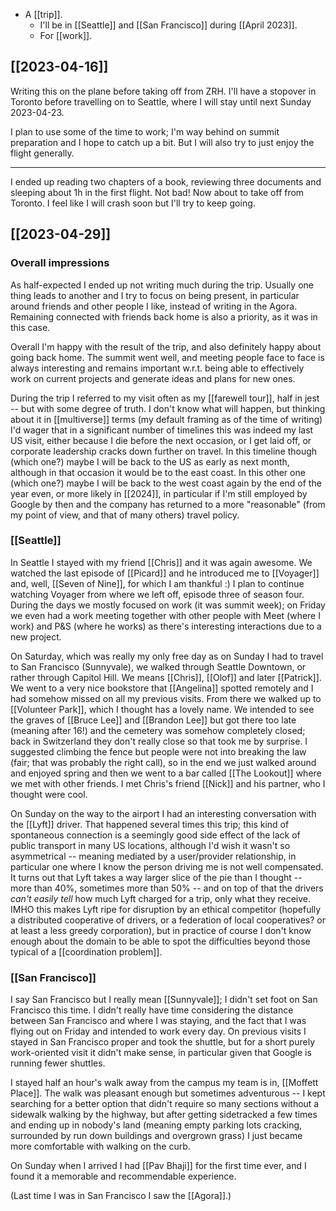 - A [[trip]].
  - I'll be in [[Seattle]] and [[San Francisco]] during [[April 2023]].
  - For [[work]].

## [[2023-04-16]]

Writing this on the plane before taking off from ZRH. I'll have a stopover in Toronto before travelling on to Seattle, where I will stay until next Sunday 2023-04-23.

I plan to use some of the time to work; I'm way behind on summit preparation and I hope to catch up a bit. But I will also try to just enjoy the flight generally.

<hr />

I ended up reading two chapters of a book, reviewing three documents and sleeping about 1h in the first flight. Not bad! Now about to take off from Toronto. I feel like I will crash soon but I'll try to keep going.

## [[2023-04-29]]

### Overall impressions

As half-expected I ended up not writing much during the trip. Usually one thing leads to another and I try to focus on being present, in particular around friends and other people I like, instead of writing in the Agora. Remaining connected with friends back home is also a priority, as it was in this case.

Overall I'm happy with the result of the trip, and also definitely happy about going back home. The summit went well, and meeting people face to face is always interesting and remains important w.r.t. being able to effectively work on current projects and generate ideas and plans for new ones.

During the trip I referred to my visit often as my [[farewell tour]], half in jest -- but with some degree of truth. I don't know what will happen, but thinking about it in [[multiverse]] terms (my default framing as of the time of writing) I'd wager that in a significant number of timelines this was indeed my last US visit, either because I die before the next occasion, or I get laid off, or corporate leadership cracks down further on travel. In this timeline though (which one?) maybe I will be back to the US as early as next month, although in that occasion it would be to the east coast. In this other one (which one?) maybe I will be back to the west coast again by the end of the year even, or more likely in [[2024]], in particular if I'm still employed by Google by then and the company has returned to a more "reasonable" (from my point of view, and that of many others) travel policy.

### [[Seattle]]

In Seattle I stayed with my friend [[Chris]] and it was again awesome. We watched the last episode of [[Picard]] and he introduced me to [[Voyager]] and, well, [[Seven of Nine]], for which I am thankful :) I plan to continue watching Voyager from where we left off, episode three of season four. During the days we mostly focused on work (it was summit week); on Friday we even had a work meeting together with other people with Meet (where I work) and P&S (where he works) as there's interesting interactions due to a new project.

On Saturday, which was really my only free day as on Sunday I had to travel to San Francisco (Sunnyvale), we walked through Seattle Downtown, or rather through Capitol Hill. We means [[Chris]], [[Olof]] and later [[Patrick]]. We went to a very nice bookstore that [[Angelina]] spotted remotely and I had somehow missed on all my previous visits. From there we walked up to [[Volunteer Park]], which I thought has a lovely name. We intended to see the graves of [[Bruce Lee]] and [[Brandon Lee]] but got there too late (meaning after 16!) and the cemetery was somehow completely closed; back in Switzerland they don't really close so that took me by surprise. I suggested climbing the fence but people were not into breaking the law (fair; that was probably the right call), so in the end we just walked around and enjoyed spring and then we went to a bar called [[The Lookout]] where we met with other friends. I met Chris's friend [[Nick]] and his partner, who I thought were cool.

On Sunday on the way to the airport I had an interesting conversation with the [[Lyft]] driver. That happened several times this trip; this kind of spontaneous connection is a seemingly good side effect of the lack of public transport in many US locations, although I'd wish it wasn't so asymmetrical -- meaning mediated by a user/provider relationship, in particular one where I know the person driving me is not well compensated. It turns out that Lyft takes a way larger slice of the pie than I thought -- more than 40%, sometimes more than 50% -- and on top of that the drivers *can't easily tell* how much Lyft charged for a trip, only what they receive. IMHO this makes Lyft ripe for disruption by an ethical competitor (hopefully a distributed cooperative of drivers, or a federation of local cooperatives? or at least a less greedy corporation), but in practice of course I don't know enough about the domain to be able to spot the difficulties beyond those typical of a [[coordination problem]].

### [[San Francisco]]

I say San Francisco but I really mean [[Sunnyvale]]; I didn't set foot on San Francisco this time. I didn't really have time considering the distance between San Francisco and where I was staying, and the fact that I was flying out on Friday and intended to work every day. On previous visits I stayed in San Francisco proper and took the shuttle, but for a short purely work-oriented visit it didn't make sense, in particular given that Google is running fewer shuttles.

I stayed half an hour's walk away from the campus my team is in, [[Moffett Place]]. The walk was pleasant enough but sometimes adventurous -- I kept searching for a better option that didn't require so many sections without a sidewalk walking by the highway, but after getting sidetracked a few times and ending up in nobody's land (meaning empty parking lots cracking, surrounded by run down buildings and overgrown grass) I just became more comfortable with walking on the curb.

On Sunday when I arrived I had [[Pav Bhaji]] for the first time ever, and I found it a memorable and recommendable experience.

(Last time I was in San Francisco I saw the [[Agora]].)

